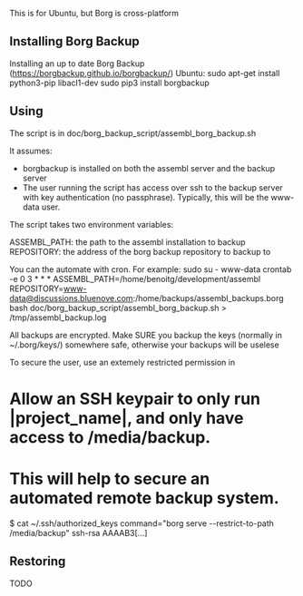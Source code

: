 This is for Ubuntu, but Borg is cross-platform

Installing Borg Backup
----------------------
Installing an up to date Borg Backup (https://borgbackup.github.io/borgbackup/)
Ubuntu:
sudo apt-get install python3-pip libacl1-dev
sudo pip3 install borgbackup

Using
-----
The script is in doc/borg_backup_script/assembl_borg_backup.sh

It assumes:
- borgbackup is installed on both the assembl server and the backup server
- The user running the script has access over ssh to the backup server with key authentication (no passphrase).  Typically, this will be the www-data user.

The script takes two environment variables:

ASSEMBL_PATH: the path to the assembl installation to backup
REPOSITORY: the address of the borg backup repository to backup to

You can the automate with cron.  For example:
sudo su - www-data
crontab -e
0 3 * * * ASSEMBL_PATH=/home/benoitg/development/assembl REPOSITORY=www-data@discussions.bluenove.com:/home/backups/assembl_backups.borg bash doc/borg_backup_script/assembl_borg_backup.sh > /tmp/assembl_backup.log


All backups are encrypted.  Make SURE you backup the keys (normally in ~/.borg/keys/) somewhere safe, otherwise your backups will be uselese

To secure the user, use an extemely restricted permission in 

# Allow an SSH keypair to only run |project_name|, and only have access to /media/backup.
# This will help to secure an automated remote backup system.
$ cat ~/.ssh/authorized_keys
command="borg serve --restrict-to-path /media/backup" ssh-rsa AAAAB3[...]

Restoring
---------
TODO